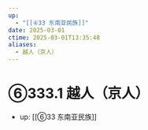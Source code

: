 ```yaml
---
up:
  - "[[⑥33 东南亚民族]]"
date: 2025-03-01
ctime: 2025-03-01T13:35:48
aliases:
  - 越人（京人）
---
```


# ⑥333.1 越人（京人）

- up: [[⑥33 东南亚民族]]
